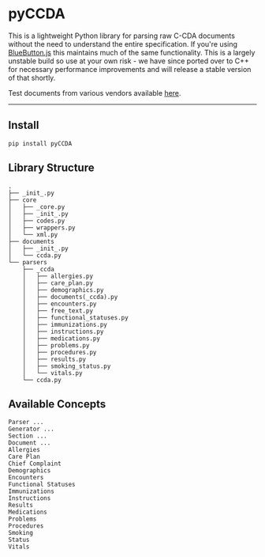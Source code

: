 pyCCDA
===================


This is a lightweight Python library for parsing raw C-CDA documents without the need to understand the entire specification. If you're using [BlueButton.js](https://github.com/blue-button/bluebutton.js/) this maintains much of the same functionality. This is a largely unstable build so use at your own risk - we have since ported over to C++ for necessary performance improvements and will release a stable version of that shortly. 

Test documents from various vendors available [here](https://github.com/jmandel/sample_ccdas).

----------


Install
-------------

`pip install pyCCDA`
 
 Library Structure
-----
```
.
├── _init_.py
├── core
│   ├── _core.py
│   ├── _init_.py
│   ├── codes.py
│   ├── wrappers.py
│   └── xml.py
├── documents
│   ├── _init_.py
│   └── ccda.py
└── parsers
    ├── _ccda
    │   ├── allergies.py
    │   ├── care_plan.py
    │   ├── demographics.py
    │   ├── documents(_ccda).py
    │   ├── encounters.py
    │   ├── free_text.py
    │   ├── functional_statuses.py
    │   ├── immunizations.py
    │   ├── instructions.py
    │   ├── medications.py
    │   ├── problems.py
    │   ├── procedures.py
    │   ├── results.py
    │   ├── smoking_status.py
    │   └── vitals.py
    └── ccda.py
```



Available Concepts
-----
```
Parser ... 
Generator ... 
Section ... 
Document ... 
Allergies
Care Plan
Chief Complaint 
Demographics 
Encounters 
Functional Statuses
Immunizations 
Instructions 
Results 
Medications 
Problems 
Procedures 
Smoking 
Status 
Vitals
```
